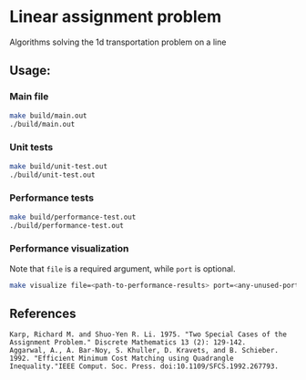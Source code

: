 # Linear assignment problem
Algorithms solving the 1d transportation problem on a line

## Usage:

### Main file
```sh
make build/main.out
./build/main.out
```

### Unit tests
```sh
make build/unit-test.out
./build/unit-test.out
```

### Performance tests
```sh
make build/performance-test.out
./build/performance-test.out
```

### Performance visualization
Note that `file` is a required argument, while `port` is optional. 
```sh
make visualize file=<path-to-performance-results> port=<any-unused-port>
```

## References
```
Karp, Richard M. and Shuo-Yen R. Li. 1975. "Two Special Cases of the Assignment Problem." Discrete Mathematics 13 (2): 129-142.
Aggarwal, A., A. Bar-Noy, S. Khuller, D. Kravets, and B. Schieber. 1992. "Efficient Minimum Cost Matching using Quadrangle Inequality."IEEE Comput. Soc. Press. doi:10.1109/SFCS.1992.267793.
```
